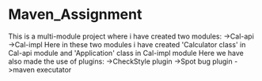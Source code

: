 # Maven_Assignment
This is a multi-module project where i have created two modules:
->Cal-api
->Cal-impl
Here in these two modules i have created 'Calculator class' in Cal-api module and 'Application' class in Cal-impl module
Here we have also made the use of plugins:
->CheckStyle plugin
->Spot bug plugin
->maven executator
